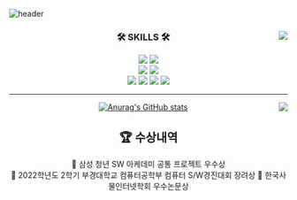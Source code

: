 ![header](https://capsule-render.vercel.app/api?type=waving&color=dafbe1&height=200&text=Hello,%20world!&animation=fadeIn&fontAlignY=45)

<!-- body start -->
<div align="center">
<!-- skillBox start -->
<div>
<!-- toolBox start -->
<img align="right" src="https://github-readme-stats.vercel.app/api/top-langs/?username=seongho-98&hide=html,javascript,css,scss&&layout=compact&theme=dracula"/>

### 🛠 SKILLS 🛠
<img src="https://img.shields.io/badge/-JAVA-007396?style=flat-square&logo=java&logoColor=white">
<img src="https://img.shields.io/badge/-Spring Boot-6DB33F?style=flat-square&logo=SpringBoot&logoColor=white"/><br>
<img src="https://img.shields.io/badge/MySQL-4479A1?style=flat-square&logo=MySQL&logoColor=white"/>
<img src="https://img.shields.io/badge/MariaDB-003545?style=flat-square&logo=MariaDB&logoColor=white"/><br>
<img src="https://img.shields.io/badge/Amazon AWS-232F3E?style=flat-square&logo=Amazon AWS&logoColor=white"/>
<img src="https://img.shields.io/badge/Ubuntu-E95420?style=flat-square&logo=Ubuntu&logoColor=white"/>
<img src="https://img.shields.io/badge/Docker-2496ED?style=flat-square&logo=Docker&logoColor=white"/>
<img src="https://img.shields.io/badge/NGINX-009639?style=flat-square&logo=NGINX&logoColor=white"/> 
<!-- toolBox end -->
<!-- mostUsed box start -->
<div >

---

[![Anurag's GitHub stats](https://github-readme-stats.vercel.app/api?username=seongho-98&theme=dracula)](https://github.com/seongho-98/github-readme-stats)
<img align="right" src="http://mazassumnida.wtf/api/v2/generate_badge?boj=gktjdgh98"/>


<!-- 수상내역 start -->
<div>

## 🏆 수상내역
🎇 삼성 청년 SW 아케데미 공통 프로젝트 우수상  
🎇 2022학년도 2학기 부경대학교 컴퓨터공학부 컴퓨터 S/W경진대회 장려상 
<a style="text-decoration:none;color:inherit;" href=" https://www.pknu.ac.kr/main/51?action=view&no=708432">🎇 한국사물인터넷학회 우수논문상</a>  
</div>
<!-- 수상내역 end -->

</div>
<!-- body end -->


